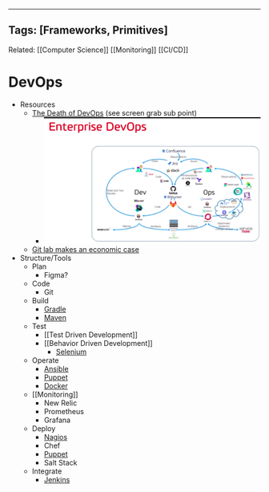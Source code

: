 
---
Tags: [Frameworks, Primitives]
---
Related: [[Computer Science]] [[Monitoring]] [[CI/CD]]

# DevOps
- Resources
    - [The Death of DevOps](https://www.youtube.com/watch?v=GZbZ8YCfqhg) (see screen grab sub point)
		- ![](assets/enterprizedevopsmap.png)
    - [Git lab makes an economic case](https://devops.com/gitlab-makes-economic-case-for-devops-platform/)
- Structure/Tools
    - Plan
        - Figma?
    - Code
        - Git
    - Build
        - [Gradle](https://gradle.org/) 
        - [Maven](https://maven.apache.org/)
    - Test
        - [[Test Driven Development]]
        - [[Behavior Driven Development]]
            - [Selenium](https://docs.microsoft.com/en-us/azure/devops/pipelines/test/continuous-test-selenium?view=azure-devops)
    - Operate
        - [Ansible](https://www.ansible.com/)
        - [Puppet](https://puppet.com/)
        - [Docker](https://www.docker.com/)
    - [[Monitoring]]
        - New Relic
        - Prometheus
        - Grafana
    - Deploy
        - [Nagios](https://www.nagios.org/)
        - Chef
        - [Puppet](https://puppet.com/)
        - Salt Stack
    - Integrate
        - [Jenkins](https://jenkins.io/)
